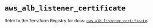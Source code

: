 # `aws_alb_listener_certificate`

Refer to the Terraform Registry for docs: [`aws_alb_listener_certificate`](https://registry.terraform.io/providers/hashicorp/aws/5.83.1/docs/resources/alb_listener_certificate).
